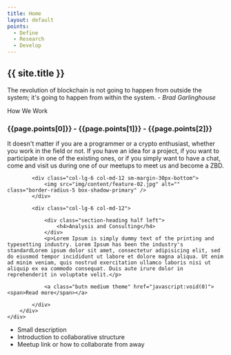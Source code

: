 ```yaml
---
title: Home
layout: default
points:
  - Define
  - Research
  - Develop
---
```


<!-- Start banner Section -->
<section class="parallax screen-height" data-overlay-dark="5" data-background="assets/img/slider/background.png">
    <div class="absolute-middle-center z-index-1 width-100">
        <div class="container">
            <div class="row">
                <div class="col-md-12">
                    <div class="text-center center-col width-80 xs-width-100">
                        <h1 class="text-white font-size50 md-font-size42 sm-font-size28 font-weight-700">{{ site.title }}</h1>
                        <p class="text-white width-80 xs-width-100 center-col font-size16 line-height-30 xs-font-size14 xs-line-height-26">
                          The revolution of blockchain is not going to happen from outside the system; it's going to happen from within the system.
                          - <i>Brad Garlinghouse</i></p>
                    </div>
                </div>
            </div>
        </div>
    </div>
</section>
<!-- end banner Section -->

<!-- start we work section -->
<section class="bg-very-light-gray">
    <div class="container">
        <div class="section-heading"><span>How We Work</span>
            <h3>{{page.points[0]}} - {{page.points[1]}} - {{page.points[2]}}</h3>
            <p class="width-55 sm-width-75 xs-width-95">
            It doesn't matter if you are a programmer or a crypto enthusiast, whether you work in the field or not. If you have an idea for a project, if you want to participate in one of the existing ones, or if you simply want to have a chat, come and visit us during one of our meetups to meet us and become a ZBD.
          </p>
        </div>
    </div>

<!-- end we work section -->

<!-- start feature section -->
<section class="bg-very-light-gray">
    <div class="container">
        <div class="row margin-50px-bottom sm-margin-30px-bottom">

            <div class="col-lg-6 col-md-12 sm-margin-30px-bottom">
                <img src="img/content/feature-02.jpg" alt="" class="border-radius-5 box-shadow-primary" />
            </div>

            <div class="col-lg-6 col-md-12">

                <div class="section-heading half left">
                    <h4>Analysis and Consulting</h4>
                </div>
                <p>Lorem Ipsum is simply dummy text of the printing and typesetting industry. Lorem Ipsum has been the industry's standardLorem ipsum dolor sit amet, consectetur adipisicing elit, sed do eiusmod tempor incididunt ut labore et dolore magna aliqua. Ut enim ad minim veniam, quis nostrud exercitation ullamco laboris nisi ut aliquip ex ea commodo consequat. Duis aute irure dolor in reprehenderit in voluptate velit.</p>

                <a class="butn medium theme" href="javascript:void(0)"><span>Read more</span></a>

            </div>
        </div>
    </div>
</section>
<!-- end feature section -->
<section class="bg-very-light-gray">
    <div class="container">
                <ul>
                <li>Small description</li>
                <li>Introduction to collaborative structure</li>
                <li>Meetup link or how to collaborate from away</li>
                </ul>
    </div>
 </section>
